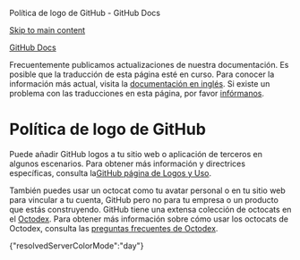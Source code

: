 Política de logo de GitHub - GitHub Docs

[Skip to main content](#main-content)

[](/es)[GitHub Docs](/es)

Frecuentemente publicamos actualizaciones de nuestra documentación. Es posible que la traducción de esta página esté en curso. Para conocer la información más actual, visita la [documentación en inglés](/en). Si existe un problema con las traducciones en esta página, por favor [infórmanos](https://github.com/contact?form[subject]=translation%20issue%20on%20docs.github.com&form[comments]=).

Política de logo de GitHub
==========

Puede añadir GitHub logos a tu sitio web o aplicación de terceros en algunos escenarios. Para obtener más información y directrices específicas, consulta la[GitHub página de Logos y Uso](https://github.com/logos).

También puedes usar un octocat como tu avatar personal o en tu sitio web para vincular a tu cuenta, GitHub pero no para tu empresa o un producto que estás construyendo. GitHub tiene una extensa colección de octocats en el [Octodex](https://octodex.github.com/). Para obtener más información sobre cómo usar los octocats de Octodex, consulta las [preguntas frecuentes de Octodex](https://octodex.github.com/faq/).

{"resolvedServerColorMode":"day"}
